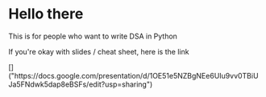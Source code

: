 <h1>Hello there</h1>
<p>This is for people who want to write DSA in Python</p>
<p>If you're okay with slides / cheat sheet, here is the link</p>[]("https://docs.google.com/presentation/d/1OE51e5NZBgNEe6UIu9vv0TBiUJa5FNdwk5dap8eBSFs/edit?usp=sharing")
